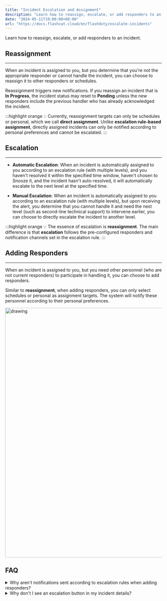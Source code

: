 ```yaml
---
title: "Incident Escalation and Assignment"
description: "Learn how to reassign, escalate, or add responders to an incident"
date: "2024-05-11T10:00:00+08:00"
url: "https://docs.flashcat.cloud/en/flashduty/escalate-incidents"
---
```


Learn how to reassign, escalate, or add responders to an incident.

## Reassignment
---

When an incident is assigned to you, but you determine that you're not the appropriate responder or cannot handle the incident, you can choose to reassign it to other responders or schedules.

Reassignment triggers new notifications. If you reassign an incident that is **In Progress**, the incident status may reset to **Pending** unless the new responders include the previous handler who has already acknowledged the incident.

:::highlight orange 💡 
Currently, reassignment targets can only be schedules or personal, which we call **direct assignment**. Unlike **escalation rule-based assignment**, directly assigned incidents can only be notified according to personal preferences and cannot be escalated.
:::


## Escalation
---

- **Automatic Escalation**: When an incident is automatically assigned to you according to an escalation rule (with multiple levels), and you haven't resolved it within the specified time window, haven't chosen to Snooze it, and the incident hasn't auto-resolved, it will automatically escalate to the next level at the specified time.

- **Manual Escalation**: When an incident is automatically assigned to you according to an escalation rule (with multiple levels), but upon receiving the alert, you determine that you cannot handle it and need the next level (such as second-line technical support) to intervene earlier, you can choose to directly escalate the incident to another level.

:::highlight orange 💡 
The essence of escalation is **reassignment**. The main difference is that **escalation** follows the pre-configured responders and notification channels set in the escalation rule.
:::

## Adding Responders
---

When an incident is assigned to you, but you need other personnel (who are not current responders) to participate in handling it, you can choose to add responders.

Similar to **reassignment**, when adding responders, you can only select schedules or personal as assignment targets. The system will notify these personnel according to their personal preferences.

<img src="https://download.flashcat.cloud/flashduty/doc/en/fd/escalate-1.png" alt="drawing" width="800"/>


## FAQ

<details>
  <summary>Why aren't notifications sent according to escalation rules when adding responders?</summary>
  
  Adding responders and reassignment default to personal notification preferences, which you can update in your personal settings page. In the future, we will support modifying notification methods during assignment.
</details>
<details>
  <summary>Why don't I see an escalation button in my incident details?</summary>
  
  The escalation button is only available when an incident is assigned according to an escalation rule. When you choose direct assignment (such as specifying an individual through reassignment), the incident is not associated with any escalation rule and cannot be escalated through rules.
</details>

